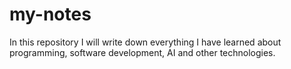 # my-notes
In this repository I will write down everything I have learned about programming, software development, AI and other technologies.
